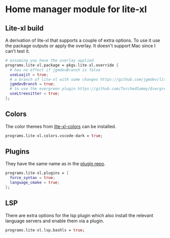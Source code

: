 # Home manager module for lite-xl

## Lite-xl build

A derivation of lite-xl that supports a couple of extra options.
To use it use the package outputs or apply the overlay.
It doesn't support Mac since I can't test it.

```nix
# assuming you have the overlay applied
programs.lite-xl.package = pkgs.lite-xl.override {
  # has no effect if jgmdevBranch is false
  useLuajit = true;
  # a branch of lite-xl with some changes https://github.com/jgmdev/lite-xl/releases/tag/v2.1.1
  jgmdevBranch = true;
  # to use the evergreen plugin https://github.com/TorchedSammy/Evergreen.lxl/
  useLtreesitter = true;
};
```

## Colors

The color themes from [lite-xl-colors](https://github.com/lite-xl/lite-xl-colors)
can be installed.

```nix
programs.lite-xl.colors.vscode-dark = true;
```

## Plugins

They have the same name as in the [plugin repo](https://github.com/lite-xl/lite-xl-plugins/).

```nix
programs.lite-xl.plugins = {
  force_syntax = true;
  language_cmake = true;
};
```

## LSP

There are extra options for the lsp plugin which also install the relevant
language servers and enable them via a plugin.

```nix
programs.lite-xl.lsp.bashls = true;
```
